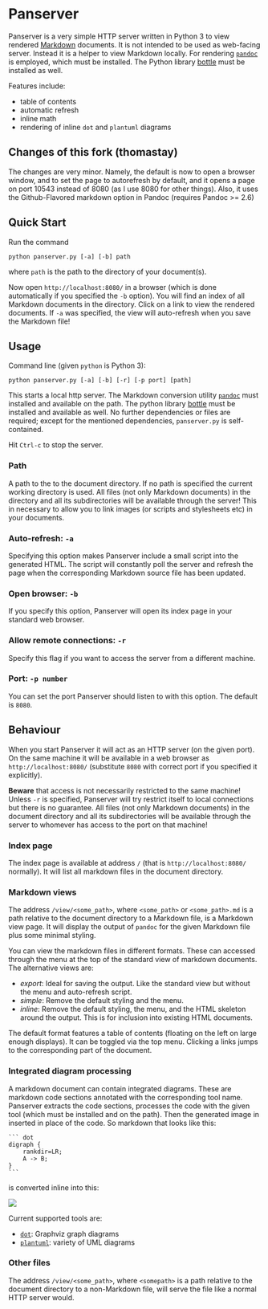# Panserver

Panserver is a very simple HTTP server written in Python 3 to view rendered [Markdown](https://en.wikipedia.org/wiki/Markdown) documents.
It is not intended to be used as web-facing server. Instead it is a helper to view Markdown locally. For rendering [`pandoc`](http://pandoc.org/) is employed, which must be installed. The Python library [bottle](https://bottlepy.org/docs/dev/) must be installed as well.

Features include:

- table of contents
- automatic refresh
- inline math
- rendering of inline `dot` and `plantuml` diagrams

## Changes of this fork (thomastay)
The changes are very minor. Namely, the default is now to open a browser window, and to set the page to autorefresh by default, and it opens a page on port 10543 instead of 8080 (as I use 8080 for other things). 
Also, it uses the Github-Flavored markdown option in Pandoc (requires Pandoc >= 2.6)


## Quick Start

Run the command

```
python panserver.py [-a] [-b] path
```

where `path` is the path to the directory of your document(s).

Now open `http://localhost:8080/` in a browser (which is done automatically if you specified the `-b` option). You will find an index of all Markdown documents in the directory. Click on a link to view the rendered documents. If `-a` was specified, the view will auto-refresh when you save the Markdown file!

## Usage

Command line (given `python` is Python 3):

```
python panserver.py [-a] [-b] [-r] [-p port] [path]
```

This starts a local http server. The Markdown conversion utility [`pandoc`](http://pandoc.org/) must installed and available on the path.
The python library [bottle](https://bottlepy.org/docs/dev/) must be installed and available as well.
No further dependencies or files are required; except for the mentioned dependencies, `panserver.py` is self-contained.

Hit `Ctrl-c` to stop the server.

### Path

A path to the to the document directory. If no path is specified the current working directory is used.
All files (not only Markdown documents) in the directory and all its subdirectories will be available through the server! This in necessary to allow you to link images (or scripts and stylesheets etc) in your documents.

### Auto-refresh: `-a`

Specifying this option makes Panserver include a small script into the generated HTML. The script will constantly poll the server and refresh the page when the corresponding Markdown source file has been updated.

### Open browser: `-b`

If you specify this option, Panserver will open its index page in your standard web browser.

### Allow remote connections: `-r`

Specify this flag if you want to access the server from a different machine.

### Port: `-p number`

You can set the port Panserver should listen to with this option. The default is `8080`.

## Behaviour

When you start Panserver it will act as an HTTP server (on the given port).
On the same machine it will be available in a web browser as `http://localhost:8080/` (substitute `8080` with correct port if you specified it explicitly).

**Beware** that access is not necessarily restricted to the same machine!
Unless `-r` is specified, Panserver will try restrict itself to local connections but there is no guarantee.
All files (not only Markdown documents) in the document directory and all its subdirectories will be available through the server to whomever has access to the port on that machine!

### Index page

The index page is available at address `/` (that is `http://localhost:8080/` normally). It will list all markdown files in the document directory.

### Markdown views

The address `/view/<some_path>`, where `<some_path>` or `<some_path>.md` is a path relative to the document directory to a Markdown file, is a Markdown view page. It will display the output of `pandoc` for the given Markdown file plus some minimal styling.

You can view the markdown files in different formats.
These can accessed through the menu at the top of the standard view of
markdown documents. The alternative views are:

* *export*: Ideal for saving the output. Like the standard view but without
the menu and auto-refresh script.
* *simple*: Remove the default styling and the menu.
* *inline*: Remove the default styling, the menu, and the HTML skeleton
around the output. This is for inclusion into existing HTML documents.

The default format features a table of contents (floating on the left on large enough displays). It can be toggled via the top menu. Clicking a links jumps to the corresponding part of the document.

### Integrated diagram processing

A markdown document can contain integrated diagrams. These are markdown code sections annotated with the corresponding tool name. Panserver extracts the code sections, processes the code with the given tool (which must be installed and on the path). Then the generated image in inserted in place of the code. So markdown that looks like this:

    ``` dot
    digraph {
        rankdir=LR;
        A -> B;
    }
    ```

is converted inline into this:

![](img/dot.png)

Current supported tools are:

- [`dot`](https://graphviz.org/): Graphviz graph diagrams
- [`plantuml`](https://plantuml.com/): variety of UML diagrams

### Other files

The address `/view/<some_path>`, where `<somepath>` is a path relative to the document directory to a non-Markdown file, will serve the file like a normal HTTP server would.

